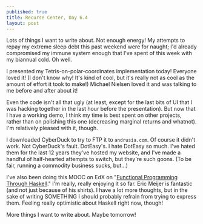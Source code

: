 ```yaml
---
published: true
title: Recurse Center, Day 6.4
layout: post
---
```

Lots of things I want to write about. Not enough energy! My attempts to repay my extreme sleep debt this past weekend were for naught; I'd already compromised my immune system enough that I've spent of this week with my biannual cold. Oh well.

I presented my Tetris-on-polar-coordinates implementation today! Everyone loved it! (I don't know why! It's kind of cool, but it's really not as cool as the amount of effort it took to make!) Michael Nielsen loved it and was talking to me before and after about it! 

Even the code isn't all that ugly (at least, except for the last bits of UI that I was hacking together in the last hour before the presentation). But now that I have a working demo, I think my time is best spent on other projects, rather than on polishing this one (decreasing marginal returns and whatnot). I'm relatively pleased with it, though.

I downloaded CyberDuck to try to FTP it to `andrusia.com`. Of course it didn't work. Not CyberDuck's fault. DotEasy's. I hate DotEasy so much. I've hated them for the last 12 years they've hosted my website, and I've made a handful of half-hearted attempts to switch, but they're such goons. (To be fair, running a commodity business sucks, but...)

I've also been doing this MOOC on EdX on "[Functional Programming Through Haskell](https://www.edx.org/course/introduction-functional-programming-delftx-fp101x-0)." I'm really, really enjoying it so far. Eric Meijer is fantastic (and not just because of his shirts). I have a lot more thoughts, but in the sake of writing SOMETHING I should probably refrain from trying to express them. Feeling really optimistic about Haskell right now, though!

More things I want to write about. Maybe tomorrow!